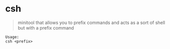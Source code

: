 # csh
> minitool that allows you to prefix commands and acts as a sort of shell but with a prefix command

```
Usage:
csh <prefix>
```
